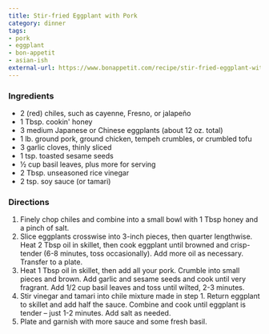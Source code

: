```yaml
---
title: Stir-fried Eggplant with Pork
category: dinner
tags:
- pork
- eggplant
- bon-appetit
- asian-ish
external-url: https://www.bonappetit.com/recipe/stir-fried-eggplant-with-pork
---
```


### Ingredients

- 2 (red) chiles, such as cayenne, Fresno, or jalapeño
- 1 Tbsp. cookin' honey
- 3 medium Japanese or Chinese eggplants (about 12 oz. total)
- 1 lb. ground pork, ground chicken, tempeh crumbles, or crumbled tofu
- 3 garlic cloves, thinly sliced
- 1 tsp. toasted sesame seeds
- ½ cup basil leaves, plus more for serving
- 2 Tbsp. unseasoned rice vinegar
- 2 tsp. soy sauce (or tamari)

### Directions

1. Finely chop chiles and combine into a small bowl with 1 Tbsp honey and a pinch of salt.
2. Slice eggplants crosswise into 3-inch pieces, then quarter lengthwise. Heat 2 Tbsp oil in skillet, then cook eggplant until browned and crisp-tender (6-8 minutes, toss occasionally). Add more oil as necessary. Transfer to a plate.
3. Heat 1 Tbsp oil in skillet, then add all your pork. Crumble into small pieces and brown. Add garlic and sesame seeds and cook until very fragrant. Add 1/2 cup basil leaves and toss until wilted, 2-3 minutes.
4. Stir vinegar and tamari into chile mixture made in step 1. Return eggplant to skillet and add half the sauce. Combine and cook until eggplant is tender – just 1-2 minutes. Add salt as needed.
5. Plate and garnish with more sauce and some fresh basil.
